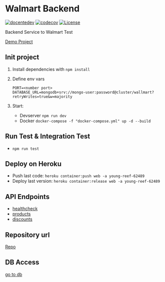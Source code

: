 # Walmart Backend

[![docentedev](https://circleci.com/gh/docentedev/walmart-backend/tree/main.svg?style=svg)](https://circleci.com/gh/docentedev/walmart-backend)
[![codecov](https://codecov.io/gh/docentedev/walmart-backend/branch/main/graph/badge.svg?token=KMAHZ7P48O)](https://codecov.io/gh/docentedev/walmart-backend)
[![License](https://img.shields.io/badge/license-MIT-blue.svg)](LICENSE)

Backend Service to Walmart Test

[Demo Project](https://young-reef-62489.herokuapp.com/api/v1/discounts)

## Init project

1. Install dependencies with `npm install`
2. Define env vars

    ```env
    PORT=<number port>
    DATABASE_URL=mongodb+srv://mongo-user:password@cluster/wallmart?retryWrites=true&w=majority
    ```

3. Start:
   - Devserver `npm run dev`
   - Docker `docker-compose -f "docker-compose.yml" up -d --build`

## Run Test & Integration Test

- `npm run test`

## Deploy on Heroku

- Push last code: `heroku container:push web -a young-reef-62489`
- Deploy last version: `heroku container:release web -a young-reef-62489`

## API Endpoints

- [healthcheck](https://young-reef-62489.herokuapp.com/health)
- [products](https://young-reef-62489.herokuapp.com/api/v1/products)
- [discounts](https://young-reef-62489.herokuapp.com/api/v1/discounts)

## Repository url

[Repo](https://github.com/docentedev/wallmart-devserver)

## DB Access

[go to db](https://cloud.mongodb.com/v2/6000dfe0eed5cd04c5b1ef72#clusters)
